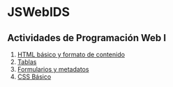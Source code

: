 # JSWebIDS
Actividades de Programación Web I
---
1. [HTML básico y formato de contenido](/01_Inicio/ElementosBasicos.html)
2. [Tablas](/02_Tablas/inicio_tablas.html)
3. [Formularios y metadatos](/03_Formularios/formularios_y_metadatos.html)
4. [CSS Básico](/04_css_basico/paginaCSS.html)
